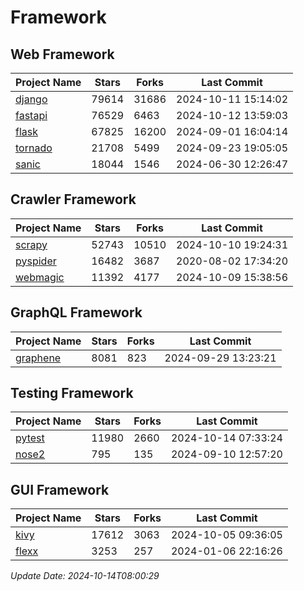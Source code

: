 # Framework

## Web Framework
| Project Name | Stars | Forks | Last Commit |
| ------------ | ----- | ----- | ----------- |
| [django](https://github.com/django/django) | 79614 | 31686 | 2024-10-11 15:14:02 |
| [fastapi](https://github.com/fastapi/fastapi) | 76529 | 6463 | 2024-10-12 13:59:03 |
| [flask](https://github.com/pallets/flask) | 67825 | 16200 | 2024-09-01 16:04:14 |
| [tornado](https://github.com/tornadoweb/tornado) | 21708 | 5499 | 2024-09-23 19:05:05 |
| [sanic](https://github.com/sanic-org/sanic) | 18044 | 1546 | 2024-06-30 12:26:47 |

## Crawler Framework
| Project Name | Stars | Forks | Last Commit |
| ------------ | ----- | ----- | ----------- |
| [scrapy](https://github.com/scrapy/scrapy) | 52743 | 10510 | 2024-10-10 19:24:31 |
| [pyspider](https://github.com/binux/pyspider) | 16482 | 3687 | 2020-08-02 17:34:20 |
| [webmagic](https://github.com/code4craft/webmagic) | 11392 | 4177 | 2024-10-09 15:38:56 |

## GraphQL Framework
| Project Name | Stars | Forks | Last Commit |
| ------------ | ----- | ----- | ----------- |
| [graphene](https://github.com/graphql-python/graphene) | 8081 | 823 | 2024-09-29 13:23:21 |

## Testing Framework
| Project Name | Stars | Forks | Last Commit |
| ------------ | ----- | ----- | ----------- |
| [pytest](https://github.com/pytest-dev/pytest) | 11980 | 2660 | 2024-10-14 07:33:24 |
| [nose2](https://github.com/nose-devs/nose2) | 795 | 135 | 2024-09-10 12:57:20 |

## GUI Framework
| Project Name | Stars | Forks | Last Commit |
| ------------ | ----- | ----- | ----------- |
| [kivy](https://github.com/kivy/kivy) | 17612 | 3063 | 2024-10-05 09:36:05 |
| [flexx](https://github.com/flexxui/flexx) | 3253 | 257 | 2024-01-06 22:16:26 |

*Update Date: 2024-10-14T08:00:29*
